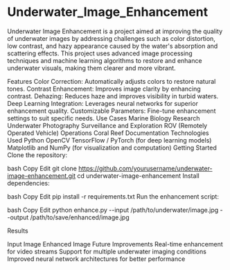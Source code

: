 # Underwater_Image_Enhancement
Underwater Image Enhancement is a project aimed at improving the quality of underwater images by addressing challenges such as color distortion, low contrast, and hazy appearance caused by the water's absorption and scattering effects. This project uses advanced image processing techniques and machine learning algorithms to restore and enhance underwater visuals, making them clearer and more vibrant.

Features
Color Correction: Automatically adjusts colors to restore natural tones.
Contrast Enhancement: Improves image clarity by enhancing contrast.
Dehazing: Reduces haze and improves visibility in turbid waters.
Deep Learning Integration: Leverages neural networks for superior enhancement quality.
Customizable Parameters: Fine-tune enhancement settings to suit specific needs.
Use Cases
Marine Biology Research
Underwater Photography
Surveillance and Exploration
ROV (Remotely Operated Vehicle) Operations
Coral Reef Documentation
Technologies Used
Python
OpenCV
TensorFlow / PyTorch (for deep learning models)
Matplotlib and NumPy (for visualization and computation)
Getting Started
Clone the repository:

bash
Copy
Edit
git clone https://github.com/yourusername/underwater-image-enhancement.git
cd underwater-image-enhancement
Install dependencies:

bash
Copy
Edit
pip install -r requirements.txt
Run the enhancement script:

bash
Copy
Edit
python enhance.py --input /path/to/underwater/image.jpg --output /path/to/save/enhanced/image.jpg

Results

Input Image	Enhanced Image
Future Improvements
Real-time enhancement for video streams
Support for multiple underwater imaging conditions
Improved neural network architectures for better performance
